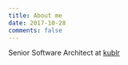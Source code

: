 ```yaml
---
title: About me
date: 2017-10-28
comments: false
---
```

Senior Software Architect at [kublr](https://kublr.com)
